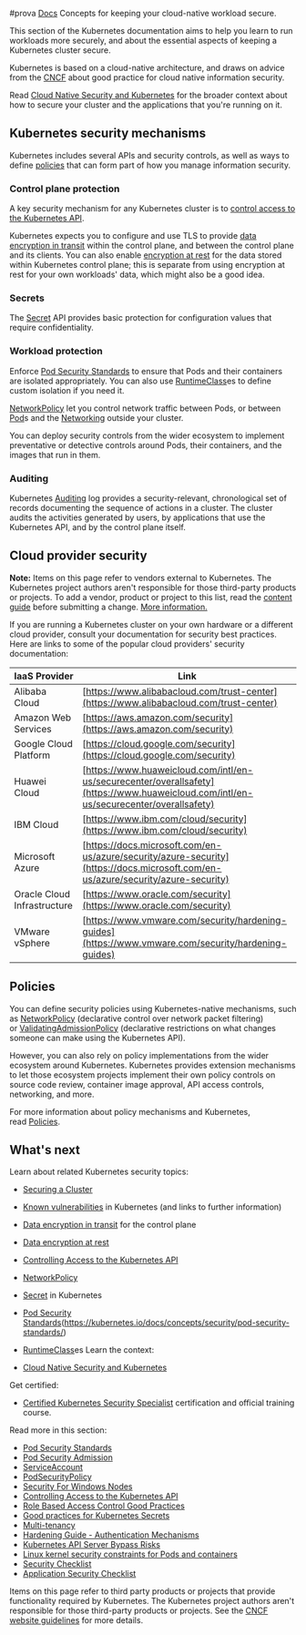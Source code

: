 #prova 
[Docs](https://kubernetes.io/docs/concepts/security/)
Concepts for keeping your cloud-native workload secure.

This section of the Kubernetes documentation aims to help you learn to run workloads more securely, and about the essential aspects of keeping a Kubernetes cluster secure.

Kubernetes is based on a cloud-native architecture, and draws on advice from the [CNCF](https://cncf.io/) about good practice for cloud native information security.

Read [Cloud Native Security and Kubernetes](Cloud%20Native%20Security%20and%20Kubernetes.md) for the broader context about how to secure your cluster and the applications that you're running on it.

## Kubernetes security mechanisms[](https://kubernetes.io/docs/concepts/security/#security-mechanisms)

Kubernetes includes several APIs and security controls, as well as ways to define [policies](https://kubernetes.io/docs/concepts/security/#policies) that can form part of how you manage information security.

### Control plane protection[](https://kubernetes.io/docs/concepts/security/#control-plane-protection)

A key security mechanism for any Kubernetes cluster is to [control access to the Kubernetes API](https://kubernetes.io/docs/concepts/security/controlling-access/).

Kubernetes expects you to configure and use TLS to provide [data encryption in transit](https://kubernetes.io/docs/tasks/tls/managing-tls-in-a-cluster/) within the control plane, and between the control plane and its clients. You can also enable [encryption at rest](https://kubernetes.io/docs/tasks/administer-cluster/encrypt-data/) for the data stored within Kubernetes control plane; this is separate from using encryption at rest for your own workloads' data, which might also be a good idea.

### Secrets[](https://kubernetes.io/docs/concepts/security/#secrets)

The [Secret](Secret.md) API provides basic protection for configuration values that require confidentiality.

### Workload protection[](https://kubernetes.io/docs/concepts/security/#workload-protection)

Enforce [Pod Security Standards](Pod%20security%20standards.md) to ensure that Pods and their containers are isolated appropriately. You can also use [RuntimeClass](RuntimeClass.md)es to define custom isolation if you need it.

[NetworkPolicy](NetworkPolicy.md) let you control network traffic between Pods, or between [Pod](Pod.md)s and the [Networking](Networking.md) outside your cluster.

You can deploy security controls from the wider ecosystem to implement preventative or detective controls around Pods, their containers, and the images that run in them.

### Auditing[](https://kubernetes.io/docs/concepts/security/#auditing)

Kubernetes [Auditing](Auditing.md) log provides a security-relevant, chronological set of records documenting the sequence of actions in a cluster. The cluster audits the activities generated by users, by applications that use the Kubernetes API, and by the control plane itself.

## Cloud provider security[](https://kubernetes.io/docs/concepts/security/#cloud-provider-security)

**Note:** Items on this page refer to vendors external to Kubernetes. The Kubernetes project authors aren't responsible for those third-party products or projects. To add a vendor, product or project to this list, read the [content guide](https://kubernetes.io/docs/contribute/style/content-guide/#third-party-content) before submitting a change. [More information.](https://kubernetes.io/docs/concepts/security/#third-party-content-disclaimer)

If you are running a Kubernetes cluster on your own hardware or a different cloud provider, consult your documentation for security best practices. Here are links to some of the popular cloud providers' security documentation:

|IaaS Provider|Link|
|---|---|
|Alibaba Cloud|[https://www.alibabacloud.com/trust-center](https://www.alibabacloud.com/trust-center)|
|Amazon Web Services|[https://aws.amazon.com/security](https://aws.amazon.com/security)|
|Google Cloud Platform|[https://cloud.google.com/security](https://cloud.google.com/security)|
|Huawei Cloud|[https://www.huaweicloud.com/intl/en-us/securecenter/overallsafety](https://www.huaweicloud.com/intl/en-us/securecenter/overallsafety)|
|IBM Cloud|[https://www.ibm.com/cloud/security](https://www.ibm.com/cloud/security)|
|Microsoft Azure|[https://docs.microsoft.com/en-us/azure/security/azure-security](https://docs.microsoft.com/en-us/azure/security/azure-security)|
|Oracle Cloud Infrastructure|[https://www.oracle.com/security](https://www.oracle.com/security)|
|VMware vSphere|[https://www.vmware.com/security/hardening-guides](https://www.vmware.com/security/hardening-guides)|

## Policies[](https://kubernetes.io/docs/concepts/security/#policies)

You can define security policies using Kubernetes-native mechanisms, such as [NetworkPolicy](NetworkPolicy.md) (declarative control over network packet filtering) or [ValidatingAdmissionPolicy](https://kubernetes.io/docs/reference/access-authn-authz/validating-admission-policy/) (declarative restrictions on what changes someone can make using the Kubernetes API).

However, you can also rely on policy implementations from the wider ecosystem around Kubernetes. Kubernetes provides extension mechanisms to let those ecosystem projects implement their own policy controls on source code review, container image approval, API access controls, networking, and more.

For more information about policy mechanisms and Kubernetes, read [Policies](Policies.md).

## What's next[](https://kubernetes.io/docs/concepts/security/#what-s-next)

Learn about related Kubernetes security topics:

- [Securing a Cluster](Securing%20a%20cluster.md)
- [Known vulnerabilities](https://kubernetes.io/docs/reference/issues-security/official-cve-feed/) in Kubernetes (and links to further information)
- [Data encryption in transit](https://kubernetes.io/docs/tasks/tls/managing-tls-in-a-cluster/) for the control plane
- [Data encryption at rest](https://kubernetes.io/docs/tasks/administer-cluster/encrypt-data/)
- [Controlling Access to the Kubernetes API](https://kubernetes.io/docs/concepts/security/controlling-access/)
- [NetworkPolicy](NetworkPolicy.md)
- [Secret](Secret.md) in Kubernetes
- [Pod Security Standards](Pod%20security%20standards.md)(https://kubernetes.io/docs/concepts/security/pod-security-standards/)
- [RuntimeClass](RuntimeClass.md)es
Learn the context:

- [Cloud Native Security and Kubernetes](https://kubernetes.io/docs/concepts/security/cloud-native-security/)

Get certified:

- [Certified Kubernetes Security Specialist](https://training.linuxfoundation.org/certification/certified-kubernetes-security-specialist/) certification and official training course.

Read more in this section:

- [Pod Security Standards](Pod%20Security%20Standards.md)
- [Pod Security Admission](Pod%20Security%20Admission.md)
- [ServiceAccount](ServiceAccount.md)
- [PodSecurityPolicy](PodSecurityPolicy.md)
- [Security For Windows Nodes](https://kubernetes.io/docs/concepts/security/windows-security/)
- [Controlling Access to the Kubernetes API](Controlling%20Access%20to%20the%20Kubernetes%20API.md)
- [Role Based Access Control Good Practices](Role%20Based%20Access%20Control%20Good%20Practices.md)
- [Good practices for Kubernetes Secrets](Good%20practices%20for%20Kubernetes%20Secrets.md)
- [Multi-tenancy](Multi-tenancy.md)
- [Hardening Guide - Authentication Mechanisms](Hardening%20Guide%20-%20Authentication%20Mechanisms.md)
- [Kubernetes API Server Bypass Risks](Kubernetes%20API%20Server%20Bypass%20Risks.md)
- [Linux kernel security constraints for Pods and containers](https://kubernetes.io/docs/concepts/security/linux-kernel-security-constraints/)
- [Security Checklist](Security%20Checklist.md)
- [Application Security Checklist](Application%20Security%20Checklist.md)

Items on this page refer to third party products or projects that provide functionality required by Kubernetes. The Kubernetes project authors aren't responsible for those third-party products or projects. See the [CNCF website guidelines](https://github.com/cncf/foundation/blob/master/website-guidelines.md) for more details.